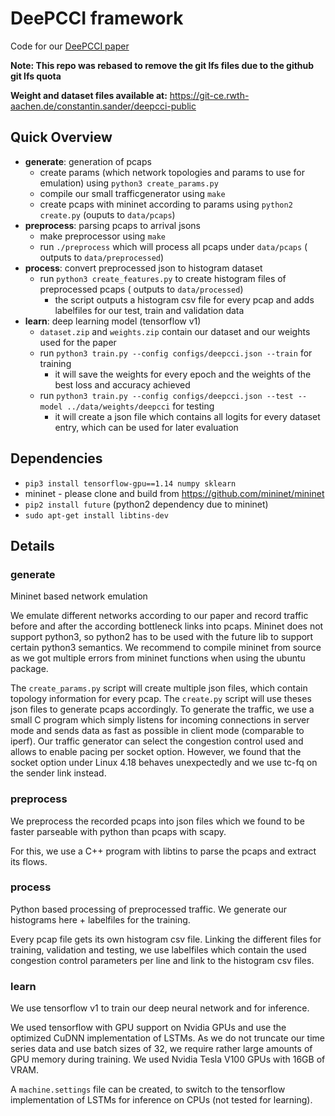 # DeePCCI framework

Code for our [DeePCCI paper](https://dl.acm.org/citation.cfm?doid=3341216.3342211)

**Note: This repo was rebased to remove the git lfs files due to the github git lfs quota**

**Weight and dataset files available at:** https://git-ce.rwth-aachen.de/constantin.sander/deepcci-public

## Quick Overview
* **generate**: generation of pcaps
  * create params (which network topologies and params to use for emulation)  using `python3 create_params.py`
  * compile our small trafficgenerator using `make`
  * create pcaps with mininet according to params using `python2 create.py` (ouputs to `data/pcaps`)
* **preprocess**: parsing pcaps to arrival jsons
  * make preprocessor using `make`
  * run `./preprocess` which will process all pcaps under `data/pcaps` ( outputs to `data/preprocessed`)
* **process**: convert preprocessed json to histogram dataset
  * run `python3 create_features.py` to create histogram files of preprocessed pcaps ( outputs to `data/processed`)
    * the script outputs a histogram csv file for every pcap and adds labelfiles for our test, train and validation data
* **learn**: deep learning model (tensorflow v1)
  * `dataset.zip` and `weights.zip` contain our dataset and our weights used for the paper
  * run `python3 train.py --config configs/deepcci.json --train` for training
    * it will save the weights for every epoch and the weights of the best loss and accuracy achieved
  * run `python3 train.py --config configs/deepcci.json --test --model ../data/weights/deepcci` for testing
    * it will create a json file which contains all logits for every dataset entry, which can be used for later evaluation

## Dependencies
* `pip3 install tensorflow-gpu==1.14 numpy sklearn`
* mininet - please clone and build from https://github.com/mininet/mininet
* `pip2 install future` (python2 dependency due to mininet)
* `sudo apt-get install libtins-dev`

## Details
### generate
Mininet based network emulation

We emulate different networks according to our paper and record traffic before and after the according bottleneck links into pcaps.
Mininet does not support python3, so python2 has to be used with the future lib to support certain python3 semantics. We recommend to compile mininet from source as we got multiple errors from mininet functions when using the ubuntu package.

The `create_params.py` script will create multiple json files, which contain topology information for every pcap.
The `create.py` script will use theses json files to generate pcaps accordingly. To generate the traffic, we use a small C program which simply listens for incoming connections in server mode and sends data as fast as possible in client mode (comparable to iperf). Our traffic generator can select the congestion control used and allows to enable pacing per socket option. However, we found that the socket option under Linux 4.18 behaves unexpectedly and we use tc-fq on the sender link instead.

### preprocess
We preprocess the recorded pcaps into json files which we found to be faster parseable with python than pcaps with scapy.

For this, we use a C++ program with libtins to parse the pcaps and extract its flows.

### process
Python based processing of preprocessed traffic. We generate our histograms here + labelfiles for the training.

Every pcap file gets its own histogram csv file. Linking the different files for training, validation and testing, we use labelfiles which contain the used congestion control parameters per line and link to the histogram csv files.

### learn
We use tensorflow v1 to train our deep neural network and for inference.

We used tensorflow with GPU support on Nvidia GPUs and use the optimized CuDNN implementation of LSTMs.
As we do not truncate our time series data and use batch sizes of 32, we require rather large amounts of GPU memory during training.
We used Nvidia Tesla V100 GPUs with 16GB of VRAM.

A `machine.settings` file can be created, to switch to the tensorflow implementation of LSTMs for inference on CPUs (not tested for learning). 
